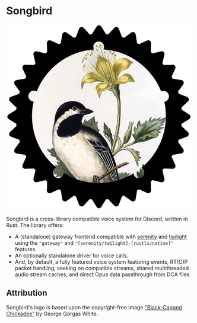 # Songbird

![](songbird.png)

Songbird is a cross-library compatible voice system for Discord, written in Rust. The library offers:
 * A (standalone) gateway frontend compatible with [serenity] and [twilight] using the `"gateway"` and `"[serenity/twilight]-[rustls/native]"` features.
 * An optionally standalone driver for voice calls.
 * And, by default, a fully featured voice system featuring events, RT(C)P packet handling, seeking on compatible streams, shared multithreaded audio stream caches, and direct Opus data passthrough from DCA files.

## Attribution

Songbird's logo is based upon the copyright-free image ["Black-Capped Chickadee"] by George Gorgas White.

[serenity]: https://github.com/serenity-rs/serenity
[twilight]: https://github.com/twilight-rs/twilight
["Black-Capped Chickadee"]: https://www.oldbookillustrations.com/illustrations/black-capped-chickadee/
